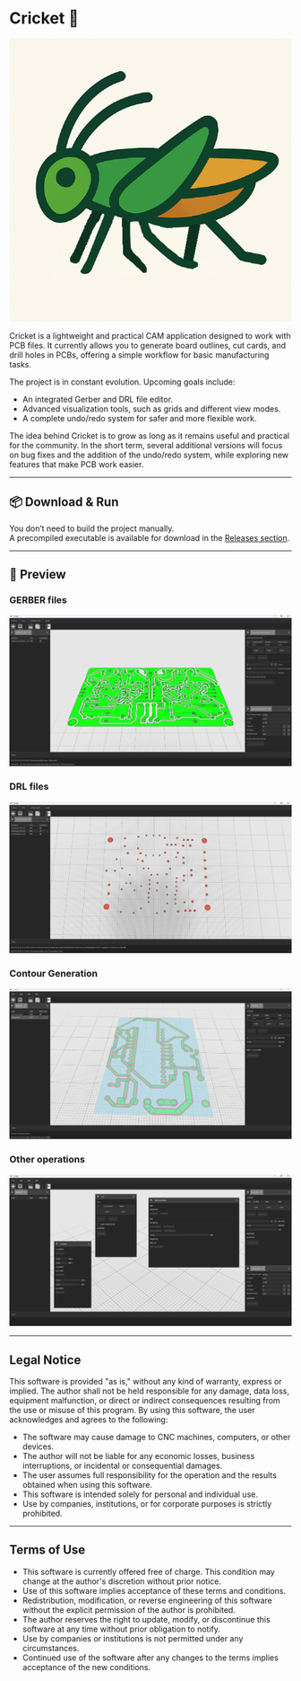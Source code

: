 # Cricket 🦗

![Main Icon](assets/mainIcon.png)

Cricket is a lightweight and practical CAM application designed to work with PCB files. It currently allows you to generate board outlines, cut cards, and drill holes in PCBs, offering a simple workflow for basic manufacturing tasks.

The project is in constant evolution. Upcoming goals include:
- An integrated Gerber and DRL file editor.
- Advanced visualization tools, such as grids and different view modes.
- A complete undo/redo system for safer and more flexible work.

The idea behind Cricket is to grow as long as it remains useful and practical for the community. In the short term, several additional versions will focus on bug fixes and the addition of the undo/redo system, while exploring new features that make PCB work easier.

---

## 📦 Download & Run
You don’t need to build the project manually.  
A precompiled executable is available for download in the [Releases section](../../releases).

---

## 📸 Preview

### GERBER files
![Preview 1](assets/preview1.png)

### DRL files
![Preview 2](assets/preview2.png)

### Contour Generation
![Preview 3](assets/preview3.png)

### Other operations
![Preview 4](assets/preview4.png)


---

## Legal Notice
This software is provided "as is," without any kind of warranty, express or implied. The author shall not be held responsible for any damage, data loss, equipment malfunction, or direct or indirect consequences resulting from the use or misuse of this program.
By using this software, the user acknowledges and agrees to the following:
- The software may cause damage to CNC machines, computers, or other devices.
- The author will not be liable for any economic losses, business interruptions, or incidental or consequential damages.
- The user assumes full responsibility for the operation and the results obtained when using this software.
- This software is intended solely for personal and individual use.
- Use by companies, institutions, or for corporate purposes is strictly prohibited.

---

## Terms of Use
- This software is currently offered free of charge. This condition may change at the author's discretion without prior notice.
- Use of this software implies acceptance of these terms and conditions.
- Redistribution, modification, or reverse engineering of this software without the explicit permission of the author is prohibited.
- The author reserves the right to update, modify, or discontinue this software at any time without prior obligation to notify.
- Use by companies or institutions is not permitted under any circumstances.
- Continued use of the software after any changes to the terms implies acceptance of the new conditions.